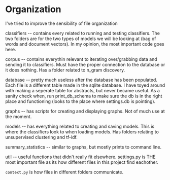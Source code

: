 
# Organization

I've tried to improve the sensibility of file organization

classifiers -- contains every related to running and testing classifiers.  The two folders are for the two types of models we will be looking at (bag of words and document vectors). In my opinion, the most important code goes here.  

corpus -- contains everythin relevant to iterating over/grabbing data and sending it to classifiers.  Must have the proper connection to the database or it does nothing.  Has a folder related to n_gram discovery.

database -- pretty much useless after the database has been populated.  Each file is a different table made in the sqlite database.  I have toyed around with making a seperate table for abstracts, but never became useful. As a sanity check when, run print_db_schema to make sure the db is in the right place and functioning (looks to the place where settings.db is pointing).

graphs -- has scripts for creating and displaying graphs.  Not of much use at the moment.  

models -- has everything related to creating and saving models.  This is where the classifiers look to when loading models.  Has folders relating to unsupervised clustering and tf-idf.  

summary_statistics -- similar to graphs, but mostly prints to command line.  

util -- useful functions that didn't really fit elsewhere. settings.py is THE most important file as its how different files in this project find eachother.   



`context.py` is how files in different folders communicate. 